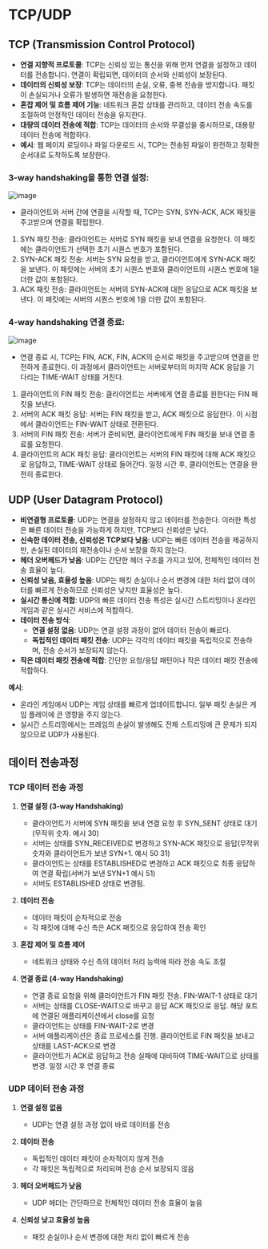 # TCP/UDP

## TCP (Transmission Control Protocol)
- **연결 지향적 프로토콜**: TCP는 신뢰성 있는 통신을 위해 먼저 연결을 설정하고 데이터를 전송합니다. 연결이 확립되면, 데이터의 순서와 신뢰성이 보장된다.
- **데이터의 신뢰성 보장**: TCP는 데이터의 손실, 오류, 중복 전송을 방지합니다. 패킷이 손실되거나 오류가 발생하면 재전송을 요청한다.
- **혼잡 제어 및 흐름 제어 기능**: 네트워크 혼잡 상태를 관리하고, 데이터 전송 속도를 조절하여 안정적인 데이터 전송을 유지한다.
- **대량의 데이터 전송에 적합**: TCP는 데이터의 순서와 무결성을 중시하므로, 대용량 데이터 전송에 적합하다.
- **예시**: 웹 페이지 로딩이나 파일 다운로드 시, TCP는 전송된 파일이 완전하고 정확한 순서대로 도착하도록 보장한다.

### **3-way handshaking을 통한 연결 설정**: 
![image](https://github.com/ChoiJeonSeok/TIL/assets/82266289/d9e9d20b-0ccb-4093-a3dd-4a1848d164f2)

- 클라이언트와 서버 간에 연결을 시작할 때, TCP는 SYN, SYN-ACK, ACK 패킷을 주고받으며 연결을 확립한다.
1. SYN 패킷 전송: 클라이언트는 서버로 SYN 패킷을 보내 연결을 요청한다. 이 패킷에는 클라이언트가 선택한 초기 시퀀스 번호가 포함된다.
2. SYN-ACK 패킷 전송: 서버는 SYN 요청을 받고, 클라이언트에게 SYN-ACK 패킷을 보낸다. 이 패킷에는 서버의 초기 시퀀스 번호와 클라이언트의 시퀀스 번호에 1을 더한 값이 포함된다.
3. ACK 패킷 전송: 클라이언트는 서버의 SYN-ACK에 대한 응답으로 ACK 패킷을 보낸다. 이 패킷에는 서버의 시퀀스 번호에 1을 더한 값이 포함된다.

### **4-way handshaking 연결 종료**: 
![image](https://github.com/ChoiJeonSeok/TIL/assets/82266289/746d604e-cece-4a79-9fed-71a772d36827)
- 연결 종료 시, TCP는 FIN, ACK, FIN, ACK의 순서로 패킷을 주고받으며 연결을 안전하게 종료한다. 이 과정에서 클라이언트는 서버로부터의 마지막 ACK 응답을 기다리는 TIME-WAIT 상태를 거친다.

1. 클라이언트의 FIN 패킷 전송: 클라이언트는 서버에게 연결 종료를 원한다는 FIN 패킷을 보낸다.
2. 서버의 ACK 패킷 응답: 서버는 FIN 패킷을 받고, ACK 패킷으로 응답한다. 이 시점에서 클라이언트는 FIN-WAIT 상태로 전환된다.
3. 서버의 FIN 패킷 전송: 서버가 준비되면, 클라이언트에게 FIN 패킷을 보내 연결 종료를 요청한다.
4. 클라이언트의 ACK 패킷 응답: 클라이언트는 서버의 FIN 패킷에 대해 ACK 패킷으로 응답하고, TIME-WAIT 상태로 들어간다. 일정 시간 후, 클라이언트는 연결을 완전히 종료한다.


## UDP (User Datagram Protocol)
- **비연결형 프로토콜**: UDP는 연결을 설정하지 않고 데이터를 전송한다. 이러한 특성은 빠른 데이터 전송을 가능하게 하지만, TCP보다 신뢰성은 낮다.
- **신속한 데이터 전송, 신뢰성은 TCP보다 낮음**: UDP는 빠른 데이터 전송을 제공하지만, 손실된 데이터의 재전송이나 순서 보장을 하지 않는다.
- **헤더 오버헤드가 낮음**: UDP는 간단한 헤더 구조를 가지고 있어, 전체적인 데이터 전송 효율이 높다.
- **신뢰성 낮음, 효율성 높음**: UDP는 패킷 손실이나 순서 변경에 대한 처리 없이 데이터를 빠르게 전송하므로 신뢰성은 낮지만 효율성은 높다.
- **실시간 통신에 적합**: UDP의 빠른 데이터 전송 특성은 실시간 스트리밍이나 온라인 게임과 같은 실시간 서비스에 적합하다.
- **데이터 전송 방식**: 
   - **연결 설정 없음**: UDP는 연결 설정 과정이 없어 데이터 전송이 빠르다.
   - **독립적인 데이터 패킷 전송**: UDP는 각각의 데이터 패킷을 독립적으로 전송하며, 전송 순서가 보장되지 않는다.
- **작은 데이터 패킷 전송에 적합**: 간단한 요청/응답 패턴이나 작은 데이터 패킷 전송에 적합하다.

**예시**: 
- 온라인 게임에서 UDP는 게임 상태를 빠르게 업데이트합니다. 일부 패킷 손실은 게임 플레이에 큰 영향을 주지 않는다.
- 실시간 스트리밍에서는 프레임의 손실이 발생해도 전체 스트리밍에 큰 문제가 되지 않으므로 UDP가 사용된다. 


## 데이터 전송과정
### TCP 데이터 전송 과정
1. **연결 설정 (3-way Handshaking)**
   - 클라이언트가 서버에 SYN 패킷을 보내 연결 요청 후 SYN_SENT 상태로 대기(무작위 숫자. 예시 30)
   - 서버는 상태를 SYN_RECEIVED로 변경하고 SYN-ACK 패킷으로 응답(무작위 숫자와 클라이언트가 보낸 SYN+1. 예시 50 31)
   - 클라이언트는 상태를 ESTABLISHED로 변경하고 ACK 패킷으로 최종 응답하여 연결 확립(서버가 보낸 SYN+1 예시 51)
   - 서버도 ESTABLISHED 상태로 변경됨.

2. **데이터 전송**
   - 데이터 패킷이 순차적으로 전송
   - 각 패킷에 대해 수신 측은 ACK 패킷으로 응답하여 전송 확인

3. **혼잡 제어 및 흐름 제어**
   - 네트워크 상태와 수신 측의 데이터 처리 능력에 따라 전송 속도 조절

4. **연결 종료 (4-way Handshaking)**
   - 연결 종료 요청을 위해 클라이언트가 FIN 패킷 전송. FIN-WAIT-1 상태로 대기
   - 서버는 상태를 CLOSE-WAIT으로 바꾸고 응답 ACK 패킷으로 응답. 해당 포트에 연결된 애플리케이션에서 close를 요청
   - 클라이언트는 상태를 FIN-WAIT-2로 변경
   - 서버 애플리케이션은 종료 프로세스를 진행. 클라이언트로 FIN 패킷을 보내고 상태를 LAST-ACK으로 변경
   - 클라이언트가 ACK로 응답하고 전송 실패에 대비하여 TIME-WAIT으로 상태를 변경. 일정 시간 후 연결 종료

### UDP 데이터 전송 과정
1. **연결 설정 없음**
   - UDP는 연결 설정 과정 없이 바로 데이터를 전송

2. **데이터 전송**
   - 독립적인 데이터 패킷이 순차적이지 않게 전송
   - 각 패킷은 독립적으로 처리되며 전송 순서 보장되지 않음

3. **헤더 오버헤드가 낮음**
   - UDP 헤더는 간단하므로 전체적인 데이터 전송 효율이 높음

4. **신뢰성 낮고 효율성 높음**
   - 패킷 손실이나 순서 변경에 대한 처리 없이 빠르게 전송
